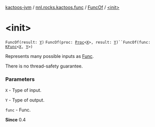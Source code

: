 [kactoos-jvm](../../index.md) / [nnl.rocks.kactoos.func](../index.md) / [FuncOf](index.md) / [&lt;init&gt;](./-init-.md)

# &lt;init&gt;

`FuncOf(result: `[`Y`](index.md#Y)`)`
`FuncOf(proc: `[`Proc`](../../nnl.rocks.kactoos/-proc/index.md)`<`[`X`](index.md#X)`>, result: `[`Y`](index.md#Y)`)``FuncOf(func: `[`KFunc`](../../nnl.rocks.kactoos/-k-func.md)`<`[`X`](index.md#X)`, `[`Y`](index.md#Y)`>)`

Represents many possible inputs as [Func](../../nnl.rocks.kactoos/-func/index.md).

There is no thread-safety guarantee.

### Parameters

`X` - Type of input.

`Y` - Type of output.

`func` - Func.

**Since**
0.4

